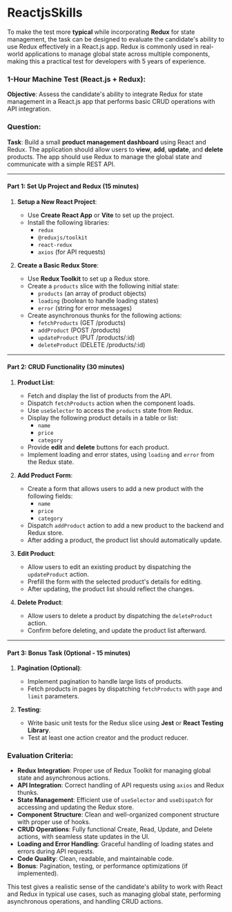 # ReactjsSkills

To make the test more **typical** while incorporating **Redux** for state management, the task can be designed to evaluate the candidate's ability to use Redux effectively in a React.js app. Redux is commonly used in real-world applications to manage global state across multiple components, making this a practical test for developers with 5 years of experience.

### 1-Hour Machine Test (React.js + Redux):

**Objective**: Assess the candidate's ability to integrate Redux for state management in a React.js app that performs basic CRUD operations with API integration.

### Question:
**Task**: Build a small **product management dashboard** using React and Redux. The application should allow users to **view**, **add**, **update**, and **delete** products. The app should use Redux to manage the global state and communicate with a simple REST API.

---

#### **Part 1: Set Up Project and Redux (15 minutes)**

1. **Setup a New React Project**:
   - Use **Create React App** or **Vite** to set up the project.
   - Install the following libraries:
     - `redux`
     - `@reduxjs/toolkit`
     - `react-redux`
     - `axios` (for API requests)

2. **Create a Basic Redux Store**:
   - Use **Redux Toolkit** to set up a Redux store.
   - Create a `products` slice with the following initial state:
     - `products` (an array of product objects)
     - `loading` (boolean to handle loading states)
     - `error` (string for error messages)
   - Create asynchronous thunks for the following actions:
     - `fetchProducts` (GET /products)
     - `addProduct` (POST /products)
     - `updateProduct` (PUT /products/:id)
     - `deleteProduct` (DELETE /products/:id)

---

#### **Part 2: CRUD Functionality (30 minutes)**

1. **Product List**:
   - Fetch and display the list of products from the API.
   - Dispatch `fetchProducts` action when the component loads.
   - Use `useSelector` to access the `products` state from Redux.
   - Display the following product details in a table or list:
     - `name`
     - `price`
     - `category`
   - Provide **edit** and **delete** buttons for each product.
   - Implement loading and error states, using `loading` and `error` from the Redux state.

2. **Add Product Form**:
   - Create a form that allows users to add a new product with the following fields:
     - `name`
     - `price`
     - `category`
   - Dispatch `addProduct` action to add a new product to the backend and Redux store.
   - After adding a product, the product list should automatically update.

3. **Edit Product**:
   - Allow users to edit an existing product by dispatching the `updateProduct` action.
   - Prefill the form with the selected product's details for editing.
   - After updating, the product list should reflect the changes.

4. **Delete Product**:
   - Allow users to delete a product by dispatching the `deleteProduct` action.
   - Confirm before deleting, and update the product list afterward.

---

#### **Part 3: Bonus Task (Optional - 15 minutes)**

1. **Pagination (Optional)**:
   - Implement pagination to handle large lists of products.
   - Fetch products in pages by dispatching `fetchProducts` with `page` and `limit` parameters.

2. **Testing**:
   - Write basic unit tests for the Redux slice using **Jest** or **React Testing Library**.
   - Test at least one action creator and the product reducer.



### **Evaluation Criteria**:
- **Redux Integration**: Proper use of Redux Toolkit for managing global state and asynchronous actions.
- **API Integration**: Correct handling of API requests using `axios` and Redux thunks.
- **State Management**: Efficient use of `useSelector` and `useDispatch` for accessing and updating the Redux store.
- **Component Structure**: Clean and well-organized component structure with proper use of hooks.
- **CRUD Operations**: Fully functional Create, Read, Update, and Delete actions, with seamless state updates in the UI.
- **Loading and Error Handling**: Graceful handling of loading states and errors during API requests.
- **Code Quality**: Clean, readable, and maintainable code.
- **Bonus**: Pagination, testing, or performance optimizations (if implemented).

This test gives a realistic sense of the candidate's ability to work with React and Redux in typical use cases, such as managing global state, performing asynchronous operations, and handling CRUD actions.
